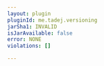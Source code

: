 ```yaml
---
layout: plugin
pluginId: me.tadej.versioning
jarSha1: INVALID
isJarAvailable: false
error: NONE
violations: []

---
```

